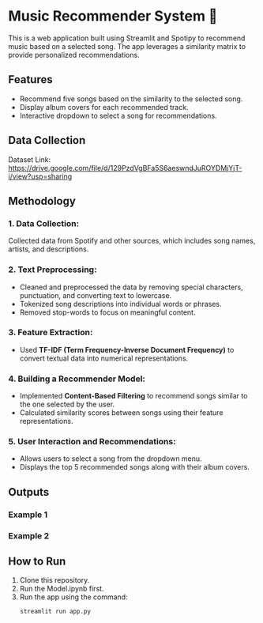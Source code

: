 # Music Recommender System 🎵

This is a web application built using Streamlit and Spotipy to recommend music based on a selected song. The app leverages a similarity matrix to provide personalized recommendations.

## Features
- Recommend five songs based on the similarity to the selected song.
- Display album covers for each recommended track.
- Interactive dropdown to select a song for recommendations.

## Data Collection
Dataset Link: https://drive.google.com/file/d/129PzdVgBFa5S6aeswndJuROYDMjYjT-i/view?usp=sharing

## Methodology
### 1. Data Collection:
Collected data from Spotify and other sources, which includes song names, artists, and descriptions.

### 2. Text Preprocessing:
- Cleaned and preprocessed the data by removing special characters, punctuation, and converting text to lowercase.
- Tokenized song descriptions into individual words or phrases.
- Removed stop-words to focus on meaningful content.

### 3. Feature Extraction:
- Used **TF-IDF (Term Frequency-Inverse Document Frequency)** to convert textual data into numerical representations.

### 4. Building a Recommender Model:
- Implemented **Content-Based Filtering** to recommend songs similar to the one selected by the user.
- Calculated similarity scores between songs using their feature representations.

### 5. User Interaction and Recommendations:
- Allows users to select a song from the dropdown menu.
- Displays the top 5 recommended songs along with their album covers.

## Outputs
### Example 1


### Example 2


## How to Run
1. Clone this repository.
2. Run the Model.ipynb first.
3. Run the app using the command:
   ```bash
   streamlit run app.py
